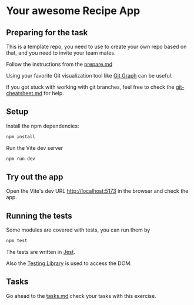 # Your awesome Recipe App

## Preparing for the task

This is a template repo, you need to use to create your own repo based on that,
and you need to invite your team mates.

Follow the instructions from the [prepare.md](./prepare.md)

Using your favorite Git visualization tool like
[Git Graph](https://marketplace.visualstudio.com/items?itemName=mhutchie.git-graph) 
can be useful.

If you got stuck with working with git branches, feel free to
check the [git-cheatsheet.md](./git-cheatsheet.md) for help.

## Setup

Install the npm dependencies:

```bash
npm install
```

Run the Vite dev server

```bash
npm run dev
```

## Try out the app

Open the Vite's dev URL [http://localhost:5173](http://localhost:5173) in the browser and check the app.

## Running the tests

Some modules are covered with tests, you can run them by

```bash
npm test
```

The tests are written in [Jest](https://jestjs.io/docs/getting-started).

Also the [Testing Library](https://testing-library.com/docs/dom-testing-library/intro) 
is used to access the DOM.

## Tasks

Go ahead to the [tasks.md](./tasks.md) check your tasks with this exercise.